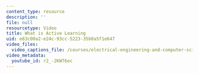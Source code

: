 ```yaml
---
content_type: resource
description: ''
file: null
resourcetype: Video
title: What is Active Learning
uid: e63c00a2-e24c-93cc-5223-35b0a5f1e647
video_files:
  video_captions_file: /courses/electrical-engineering-and-computer-science/6-033-computer-system-engineering-spring-2018/instructor-insights/what-is-active-learning/r2_-2KW76ec.vtt
video_metadata:
  youtube_id: r2_-2KW76ec
---
```

